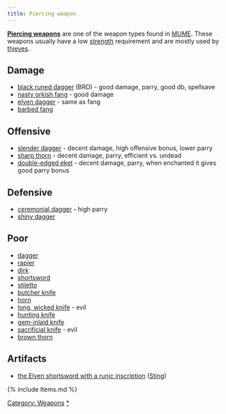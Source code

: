 ```yaml
---
title: Piercing weapon
---
```


**[Piercing weapons](Piercing_weapons "wikilink")** are one of the
weapon types found in [MUME](MUME "wikilink"). These weapons usually
have a low [strength](strength "wikilink") requirement and are mostly
used by [thieves](thief "wikilink").

## Damage

- [black runed dagger](black_runed_dagger "wikilink") (BRD) - good
  damage, parry, good db, spellsave
- [nasty orkish fang](nasty_orkish_fang "wikilink") - good damage
- [elven dagger](elven_dagger "wikilink") - same as fang
- [barbed fang](barbed_fang "wikilink")

## Offensive

- [slender dagger](slender_dagger "wikilink") - decent damage, high
  offensive bonus, lower parry
- [sharp thorn](sharp_thorn "wikilink") - decent damage, parry,
  efficient vs. undead
- [double-edged eket](double-edged_eket "wikilink") - decent damage,
  parry, when enchanted it gives good parry bonus

## Defensive

- [ceremonial dagger](ceremonial_dagger "wikilink") - high parry
- [shiny dagger](shiny_dagger "wikilink")

## Poor

- [dagger](dagger "wikilink")
- [rapier](rapier "wikilink")
- [dirk](dirk "wikilink")
- [shortsword](shortsword "wikilink")
- [stiletto](stiletto "wikilink")
- [butcher knife](butcher_knife "wikilink")
- [horn](horn "wikilink")
- [long, wicked knife](long,_wicked_knife "wikilink") - evil
- [hunting knife](hunting_knife "wikilink")
- [gem-inlaid knife](gem-inlaid_knife "wikilink")
- [sacrificial knife](sacrificial_knife "wikilink") - evil
- [brown thorn](brown_thorn "wikilink")

## Artifacts

- [the Elven shortsword with a runic
  inscription](the_Elven_shortsword_with_a_runic_inscription "wikilink")
  ([Sting](Sting "wikilink"))

{% include Items.md %}

[Category: Weapons](Category:_Weapons "wikilink")
[\*](Category:_Piercing_weapons "wikilink")